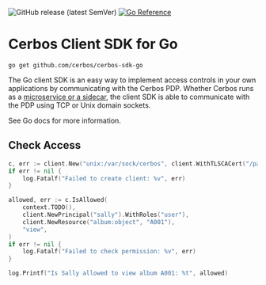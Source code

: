 ![GitHub release (latest SemVer)](https://img.shields.io/github/v/release/cerbos/cerbos-sdk-go?color=green&logo=github&sort=semver) [![Go Reference](https://pkg.go.dev/badge/github.com/cerbos/cerbos-sdk-go/client.svg)](https://pkg.go.dev/github.com/cerbos/cerbos-sdk-go/client)

Cerbos Client SDK for Go
========================

```
go get github.com/cerbos/cerbos-sdk-go
```

The Go client SDK is an easy way to implement access controls in your own applications by communicating with the Cerbos PDP. Whether Cerbos runs as a [microservice or a sidecar](https://docs.cerbos.dev/cerbos/deployment/index.html), the client SDK is able to communicate with the PDP using TCP or Unix domain sockets.

See Go docs for more information.

Check Access
------------


```go
c, err := client.New("unix:/var/sock/cerbos", client.WithTLSCACert("/path/to/ca.crt"))
if err != nil {
    log.Fatalf("Failed to create client: %v", err)
}

allowed, err := c.IsAllowed(
    context.TODO(),
    client.NewPrincipal("sally").WithRoles("user"),
    client.NewResource("album:object", "A001"),
    "view",
)
if err != nil {
    log.Fatalf("Failed to check permission: %v", err)
}

log.Printf("Is Sally allowed to view album A001: %t", allowed)
```

